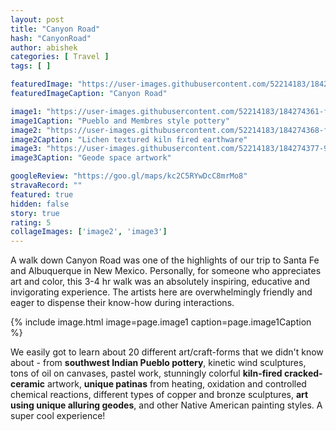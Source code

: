 ```yaml
---
layout: post
title: "Canyon Road"
hash: "CanyonRoad"
author: abishek
categories: [ Travel ]
tags: [ ]

featuredImage: "https://user-images.githubusercontent.com/52214183/184274347-ee7438cf-a5b1-439c-8f33-92d54f17fb40.jpg"
featuredImageCaption: "Canyon Road"

image1: "https://user-images.githubusercontent.com/52214183/184274361-fdf410af-ff0e-4ade-855a-6a809e81093b.jpg"
image1Caption: "Pueblo and Membres style pottery"
image2: "https://user-images.githubusercontent.com/52214183/184274368-fae18149-2cc9-48e8-bd59-61a5cef819d7.jpg"
image2Caption: "Lichen textured kiln fired earthware"
image3: "https://user-images.githubusercontent.com/52214183/184274377-972aa3fc-7940-4157-aee6-9a4797fb39c4.jpg"
image3Caption: "Geode space artwork"

googleReview: "https://goo.gl/maps/kc2C5RYwDcC8mrMo8"
stravaRecord: ""
featured: true
hidden: false
story: true
rating: 5
collageImages: ['image2', 'image3']
---
```


A walk down Canyon Road was one of the highlights of our trip to Santa Fe and Albuquerque in New Mexico. Personally, for someone who appreciates art and color, this 3-4 hr walk was an absolutely inspiring, educative and invigorating experience. The artists here are overwhelmingly friendly and eager to dispense their know-how during interactions.

{% include image.html image=page.image1 caption=page.image1Caption %}

We easily got to learn about 20 different art/craft-forms that we didn't know about - from **southwest Indian Pueblo pottery**, kinetic wind sculptures, tons of oil on canvases, pastel work, stunningly colorful **kiln-fired cracked-ceramic** artwork, **unique patinas** from heating, oxidation and controlled chemical reactions, different types of copper and bronze sculptures, **art using unique alluring geodes**, and other Native American painting styles. A super cool experience!